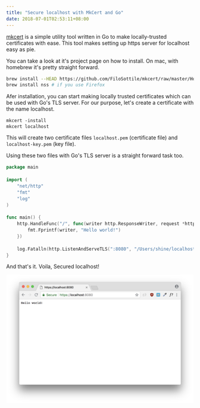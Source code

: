 ```yaml
---
title: "Secure localhost with MkCert and Go"
date: 2018-07-01T02:53:11+08:00
---
```


[mkcert](https://github.com/FiloSottile/mkcert) is a simple utility tool written in Go to make locally-trusted certificates with ease.
This tool makes setting up https server for localhost easy as pie.

<!--more-->

You can take a look at it's project page on how to install.
On mac, with homebrew it's pretty straight forward.

```bash
brew install --HEAD https://github.com/FiloSottile/mkcert/raw/master/HomebrewFormula/mkcert.rb
brew install nss # if you use Firefox
```

Afer installation, you can start making locally trusted certificates which can be used with Go's TLS server.
For our purpose, let's create a certificate with the name localhost.

```
mkcert -install
mkcert localhost
```

This will create two certificate files `localhost.pem` (certificate file) and `localhost-key.pem` (key file).

Using these two files with Go's TLS server is a straight forward task too.

```go
package main

import (
	"net/http"
	"fmt"
	"log"
)

func main() {
	http.HandleFunc("/", func(writer http.ResponseWriter, request *http.Request) {
		fmt.Fprintf(writer, "Hello world!")
	})

	log.Fatalln(http.ListenAndServeTLS(":8080", "/Users/shine/localhost.pem", "/Users/shine/localhost-key.pem", nil))
}
```

And that's it. Voila, Secured localhost!

![Localhost screenshot](./ss.png)